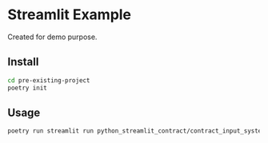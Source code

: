 # Streamlit Example
Created for demo purpose.


## Install
```bash
cd pre-existing-project
poetry init
```

## Usage
```bash
poetry run streamlit run python_streamlit_contract/contract_input_system.py  
```